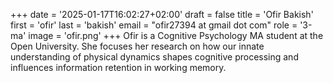 +++
date = '2025-01-17T16:02:27+02:00'
draft = false
title = 'Ofir Bakish'
first = 'ofir'
last = 'bakish'
email = "ofir27394 at gmail dot com"
role = '3-ma'
image = 'ofir.png'
+++
Ofir is a Cognitive Psychology MA student at the Open University. She focuses her research on how our innate understanding of physical dynamics shapes cognitive processing and influences information retention in working memory.